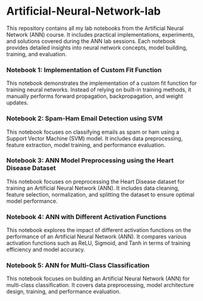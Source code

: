 # Artificial-Neural-Network-lab

This repository contains all my lab notebooks from the Artificial Neural Network (ANN) course. 
It includes practical implementations, experiments, and solutions covered during the ANN lab sessions. 
Each notebook provides detailed insights into neural network concepts, model building, training, and evaluation.
### Notebook 1: Implementation of Custom Fit Function
This notebook demonstrates the implementation of a custom fit function for training neural networks. 
Instead of relying on built-in training methods, it manually performs forward propagation, backpropagation, and weight updates.
### Notebook 2: Spam-Ham Email Detection using SVM
This notebook focuses on classifying emails as spam or ham using a Support Vector Machine (SVM) model. 
It includes data preprocessing, feature extraction, model training, and performance evaluation.
### Notebook 3: ANN Model Preprocessing using the Heart Disease Dataset
This notebook focuses on preprocessing the Heart Disease dataset for training an Artificial Neural Network (ANN). 
It includes data cleaning, feature selection, normalization, and splitting the dataset to ensure optimal model performance.
### Notebook 4: ANN with Different Activation Functions
This notebook explores the impact of different activation functions on the performance of an Artificial Neural Network (ANN). 
It compares various activation functions such as ReLU, Sigmoid, and Tanh in terms of training efficiency and model accuracy.
### Notebook 5: ANN for Multi-Class Classification
This notebook focuses on building an Artificial Neural Network (ANN) for multi-class classification. 
It covers data preprocessing, model architecture design, training, and performance evaluation. 